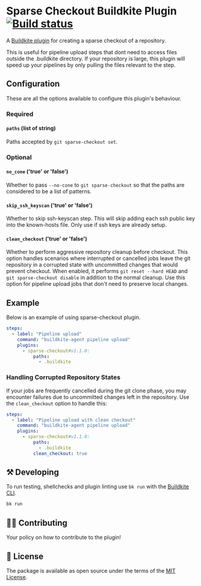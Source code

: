 # Sparse Checkout Buildkite Plugin [![Build status](https://badge.buildkite.com/f846f6eca370c461286ba3de8e7def04b16e00cd1b85b58b23.svg)](https://buildkite.com/buildkite/plugins-sparse-checkout)

A [Buildkite plugin](https://buildkite.com/docs/agent/v3/plugins) for creating a sparse checkout of a repository.

This is useful for pipeline upload steps that dont need to access files outside the .buildkite directory. If your repository is large, this plugin will speed up your pipelines by only pulling the files relevant to the step.

## Configuration

These are all the options available to configure this plugin's behaviour.

### Required

#### `paths` (list of string)

Paths accepted by `git sparse-checkout set`.

### Optional

#### `no_cone` ('true' or 'false')

Whether to pass `--no-cone` to `git sparse-checkout` so that the paths are considered to be a list of patterns.

#### `skip_ssh_keyscan` ('true' or 'false')

Whether to skip ssh-keyscan step. This will skip adding each ssh public key into the known-hosts file. Only use if ssh keys are already setup.

#### `clean_checkout` ('true' or 'false')

Whether to perform aggressive repository cleanup before checkout. This option handles scenarios where interrupted or cancelled jobs leave the git repository in a corrupted state with uncommitted changes that would prevent checkout. When enabled, it performs `git reset --hard HEAD` and `git sparse-checkout disable` in addition to the normal cleanup. Use this option for pipeline upload jobs that don't need to preserve local changes.

## Example

Below is an example of using sparse-checkout plugin.

```yaml
steps:
  - label: "Pipeline upload"
    command: "buildkite-agent pipeline upload"
    plugins:
      - sparse-checkout#v1.1.0:
          paths:
            - .buildkite
```

### Handling Corrupted Repository States

If your jobs are frequently cancelled during the git clone phase, you may encounter failures due to uncommitted changes left in the repository. Use the `clean_checkout` option to handle this:

```yaml
steps:
  - label: "Pipeline upload with clean checkout"
    command: "buildkite-agent pipeline upload"
    plugins:
      - sparse-checkout#v1.1.0:
          paths:
            - .buildkite
          clean_checkout: true
```

## ⚒ Developing

To run testing, shellchecks and plugin linting use `bk run` with the [Buildkite CLI](https://github.com/buildkite/cli).

```bash
bk run
```
## 👩‍💻 Contributing

Your policy on how to contribute to the plugin!

## 📜 License

The package is available as open source under the terms of the [MIT License](https://opensource.org/licenses/MIT).
